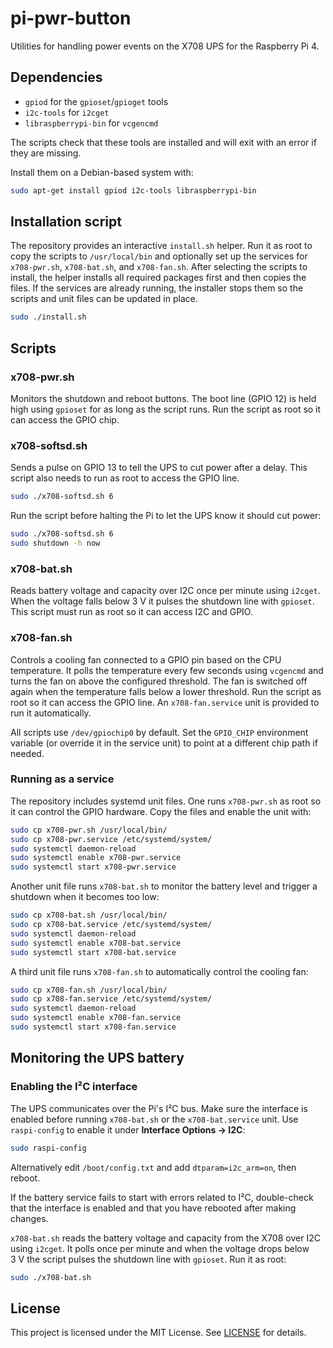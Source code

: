 # pi-pwr-button

Utilities for handling power events on the X708 UPS for the Raspberry Pi 4.

## Dependencies

- `gpiod` for the `gpioset`/`gpioget` tools
- `i2c-tools` for `i2cget`
- `libraspberrypi-bin` for `vcgencmd`

The scripts check that these tools are installed and will exit with an error if
they are missing.

Install them on a Debian-based system with:

```bash
sudo apt-get install gpiod i2c-tools libraspberrypi-bin
```

## Installation script

The repository provides an interactive `install.sh` helper. Run it as root to
copy the scripts to `/usr/local/bin` and optionally set up the services for
`x708-pwr.sh`, `x708-bat.sh`, and `x708-fan.sh`. After selecting the scripts to
install, the helper installs all required packages first and then copies the
files. If the services are already running, the installer stops them so the
scripts and unit files can be updated in place.

```bash
sudo ./install.sh
```

## Scripts

### x708-pwr.sh
Monitors the shutdown and reboot buttons. The boot line (GPIO 12) is held
high using `gpioset` for as long as the script runs. Run the script as root so
it can access the GPIO chip.

### x708-softsd.sh
Sends a pulse on GPIO 13 to tell the UPS to cut power after a delay. This
script also needs to run as root to access the GPIO line.

```bash
sudo ./x708-softsd.sh 6
```

Run the script before halting the Pi to let the UPS know it should cut
power:

```bash
sudo ./x708-softsd.sh 6
sudo shutdown -h now
```

### x708-bat.sh
Reads battery voltage and capacity over I2C once per minute using `i2cget`.
When the voltage falls below 3&nbsp;V it pulses the shutdown line with
`gpioset`. This script must run as root so it can access I2C and GPIO.

### x708-fan.sh
Controls a cooling fan connected to a GPIO pin based on the CPU temperature.
It polls the temperature every few seconds using `vcgencmd` and turns the fan
on above the configured threshold. The fan is switched off again when the
temperature falls below a lower threshold. Run the script as root so it can
access the GPIO line. An `x708-fan.service` unit is provided to run it automatically.

All scripts use `/dev/gpiochip0` by default. Set the `GPIO_CHIP` environment
variable (or override it in the service unit) to point at a different chip
path if needed.

### Running as a service

The repository includes systemd unit files. One runs `x708-pwr.sh` as root so
it can control the GPIO hardware. Copy the files and enable the unit with:

```bash
sudo cp x708-pwr.sh /usr/local/bin/
sudo cp x708-pwr.service /etc/systemd/system/
sudo systemctl daemon-reload
sudo systemctl enable x708-pwr.service
sudo systemctl start x708-pwr.service
```

Another unit file runs `x708-bat.sh` to monitor the battery level and trigger a
shutdown when it becomes too low:

```bash
sudo cp x708-bat.sh /usr/local/bin/
sudo cp x708-bat.service /etc/systemd/system/
sudo systemctl daemon-reload
sudo systemctl enable x708-bat.service
sudo systemctl start x708-bat.service
```

A third unit file runs `x708-fan.sh` to automatically control the cooling fan:

```bash
sudo cp x708-fan.sh /usr/local/bin/
sudo cp x708-fan.service /etc/systemd/system/
sudo systemctl daemon-reload
sudo systemctl enable x708-fan.service
sudo systemctl start x708-fan.service
```

## Monitoring the UPS battery

### Enabling the I²C interface

The UPS communicates over the Pi's I²C bus. Make sure the interface is enabled
before running `x708-bat.sh` or the `x708-bat.service` unit. Use
`raspi-config` to enable it under **Interface Options &rarr; I2C**:

```bash
sudo raspi-config
```

Alternatively edit `/boot/config.txt` and add
`dtparam=i2c_arm=on`, then reboot.

If the battery service fails to start with errors related to I²C, double-check
that the interface is enabled and that you have rebooted after making changes.

`x708-bat.sh` reads the battery voltage and capacity from the X708 over I2C using
`i2cget`. It polls once per minute and when the voltage drops below 3&nbsp;V the
script pulses the shutdown line with `gpioset`. Run it as root:

```bash
sudo ./x708-bat.sh
```

## License
This project is licensed under the MIT License. See [LICENSE](LICENSE) for details.

